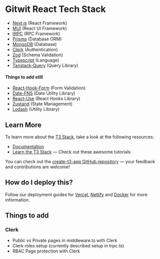 # Gitwit React Tech Stack
-   [Next.js](https://nextjs.org) (React Framework)
-   [MUI](https://mui.com) (React UI Framework)
-   [tRPC](https://trpc.io) (RPC Framework)
-   [Prisma](https://prisma.io) (Database ORM)
-   [MongoDB](https://mongodb.com) (Database)
-   [Clerk](https://clerk.dev) (Authentication)
-   [Zod](https://zod.dev/) (Schema Validation)
-   [Typescript](https://typescriptlang.org) (Language)
-   [Tanstack-Query](https://tanstack.com/query/latest) (Query Library)

#### Things to add still

-   [React-Hook-Form](https://react-hook-form.com/) (Form Validation)
-   [Date-FNS](https://date-fns.org) (Date Utility Library)
-   [React-Use](https://streamich.github.io/react-use/) (React Hooks Library)
-   [Zustand](https://docs.pmnd.rs/zustand/getting-started/introduction) (State Management)
-   [Lodash](https://lodash.com/) (Utility Library)

## Learn More

To learn more about the [T3 Stack](https://create.t3.gg/), take a look at the following resources:

-   [Documentation](https://create.t3.gg/)
-   [Learn the T3 Stack](https://create.t3.gg/en/faq#what-learning-resources-are-currently-available) — Check out these awesome tutorials

You can check out the [create-t3-app GitHub repository](https://github.com/t3-oss/create-t3-app) — your feedback and contributions are welcome!

## How do I deploy this?

Follow our deployment guides for [Vercel](https://create.t3.gg/en/deployment/vercel), [Netlify](https://create.t3.gg/en/deployment/netlify) and [Docker](https://create.t3.gg/en/deployment/docker) for more information.

## Things to add

### Clerk

-   Public vs Private pages in middleware.ts with Clerk
-   Clerk roles setup (currently described setup in trpc.ts)
-   RBAC Page protection with Clerk
